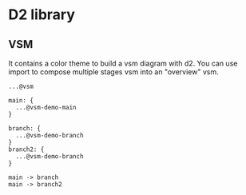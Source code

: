 # D2 library

## VSM

It contains a color theme to build a vsm diagram with d2. You can use import to compose multiple 
stages vsm into an "overview" vsm.

```plain
...@vsm

main: {
  ...@vsm-demo-main
}

branch: {
  ...@vsm-demo-branch
}
branch2: {
  ...@vsm-demo-branch
}

main -> branch
main -> branch2
```
